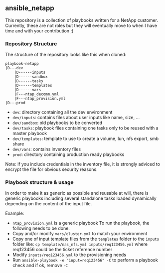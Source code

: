## ansible_netapp
This repository is a collection of playbooks written for a NetApp customer.
Currently, these are not roles but they will eventually move to when I have time and with your contribution ;)

### Repository Structure
The structure of the repository looks like this when cloned:

```
playbook-netapp
|D---dev
    |D------inputs
    |D------sandbox
    |D------tasks
    |D------templates
    |D------vars
    |F---ntap_decomm.yml
    |F---ntap_provision.yml
|D---prod

```

- `dev`: directory containing all the dev environment
- `dev/inputs`: contains files about user inputs like name, size, ... 
- `dev/sandbox`: old playbooks to be converted 
- `dev/tasks`: playbook files containing one tasks only to be reused with a master playbook
- `dev/templates`: template to use to create a volume, lun, nfs export, smb share
- `dev/vars`: contains inventory files
- `prod`: directory containing production ready playbooks

Note: if you include credentials in the inventory file, it is strongly adviced to encrypt the file for obvious security reasons.

### Playbook structure & usage
In order to make it as generic as possible and reusable at will, there is generic playbooks including several standalone tasks loaded dynamically depending on the content of the input file. 

Example:
- `ntap_provision.yml` is a generic playbook 
To run the playbook, the following needs to be done:
- Copy and/or modify `vars/cluster.yml` to match your environment
- Copy one of input template files from the `templates` folder to the `inputs` folder like: `cp template/nas_nfs.yml inputs/req123456.yml` where req123456 could be the ticket reference number
- Modify `inputs/req123456.yml` to the provisioning needs
- Run `ansible-playbook -e "input=req123456" -C` to perform a playbook check and if ok, remove `-C`

